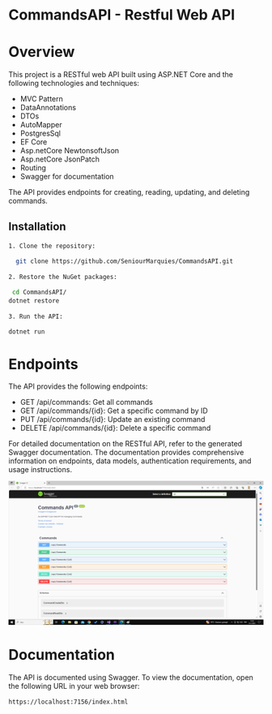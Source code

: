 ﻿
# CommandsAPI - Restful Web API
# Overview

This project is a RESTful web API built using ASP.NET Core and the following technologies and techniques:

- MVC Pattern
- DataAnnotations
- DTOs
- AutoMapper
- PostgresSql
- EF Core
- Asp.netCore NewtonsoftJson
- Asp.netCore JsonPatch
- Routing
- Swagger for documentation

The API provides endpoints for creating, reading, updating, and deleting commands.
## Installation

    

    1. Clone the repository:

```bash
  git clone https://github.com/SeniourMarquies/CommandsAPI.git
```

    2. Restore the NuGet packages:


```bash
 cd CommandsAPI/
dotnet restore
```
    3. Run the API:

```bash
dotnet run
```

# Endpoints

The API provides the following endpoints:

- GET /api/commands: Get all commands
- GET /api/commands/{id}: Get a specific command by ID
- PUT /api/commands/{id}: Update an existing command
- DELETE /api/commands/{id}: Delete a specific command

For detailed documentation on the RESTful API, refer to the generated Swagger documentation. The documentation provides comprehensive information on endpoints, data models, authentication requirements, and usage instructions.


![Uygulama Ekran Görüntüsü](https://github.com/SeniourMarquies/CommandsAPI/blob/master/Documentation.png)


# Documentation
The API is documented using Swagger. To view the documentation, open the following URL in your web browser:

```bash
https://localhost:7156/index.html
```









